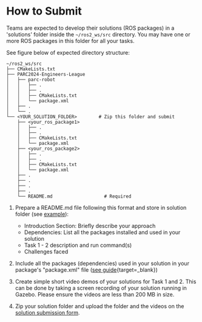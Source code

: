 # How to Submit

Teams are expected to develop their solutions (ROS packages) in a 'solutions' folder inside the `~/ros2_ws/src` directory. You may have one or more ROS packages in this folder for all your tasks. 

See figure below of expected directory structure:

```
~/ros2_ws/src
├── CMakeLists.txt
├── PARC2024-Engineers-League
│   ├── parc-robot
│   │   ├── .
│   │   ├── .
│   │   ├── CMakeLists.txt
│   │   └── package.xml
│   ├── .
│   └── .
└── <YOUR_SOLUTION_FOLDER>        # Zip this folder and submit
    ├── <your_ros_package1>
    │   ├── .
    │   ├── .
    │   ├── CMakeLists.txt
    │   └── package.xml
    ├── <your_ros_package2>
    │   ├── .
    │   ├── .
    │   ├── CMakeLists.txt
    │   └── package.xml
    ├── .
    ├── .
    ├── .
    ├── .
    └── README.md                   # Required
```

1. Prepare a README.md file following this format and store in solution folder (see [example](https://github.com/PARC-Robotics/PARC-Engineers-League/blob/master/resources/sample-submission-readme.md)):
    * Introduction Section: Briefly describe your approach
    * Dependencies: List all the packages installed and used in your solution
    * Task 1 - 2 description and run command(s)
    * Challenges faced

2. Include all the packages (dependencies) used in your solution in your package's "package.xml" file ([see guide](https://docs.ros.org/en/humble/Tutorials/Intermediate/Rosdep.html){target=_blank})

3. Create simple short video demos of your solutions for Task 1 and 2. This can be done by taking a screen recording of your solution running in Gazebo. Please ensure the videos are less than 200 MB in size.

4. Zip your solution folder and upload the folder and the videos on the [solution submission form](https://forms.gle/GwE7Tzm9FpYzUVQX9).
